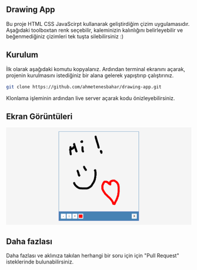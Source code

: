 ## Drawing App

Bu proje HTML CSS JavaScirpt kullanarak geliştirdiğim çizim uygulamasıdır. Aşağıdaki toolboxtan renk seçebilir, kaleminizin kalınlığını belirleyebilir ve beğenmediğiniz çizimleri tek tuşta silebilirsiniz :)

## Kurulum

İlk olarak aşağıdaki komutu kopyalanız. Ardından terminal ekranını açarak, projenin kurulmasını istediğiniz bir alana gelerek yapıştırıp çalıştırınız.

```sh
git clone https://github.com/ahmetenesbahar/drawing-app.git
```

Klonlama işleminin ardından live server açarak kodu önizleyebilirsiniz.

## Ekran Görüntüleri

<div>
<img src="https://github.com/ahmetenesbahar/drawing-app/blob/main/screenshots/drawingApp.png">

</div>

## Daha fazlası

Daha fazlası ve aklınıza takılan herhangi bir soru için için "Pull Request" isteklerinde bulunabilirsiniz.
